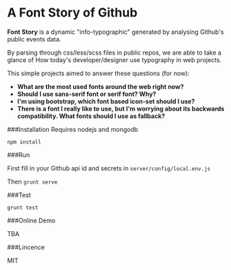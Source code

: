 A Font Story of Github
========================

**Font Story** is a dynamic "info-typographic" generated by analysing Github's public events data.

By parsing through css/less/scss files in public repos, we are able to take a glance of How today's developer/designer use typography in web projects.

This simple projects aimed to answer these questions (for now):

- **What are the most used fonts around the web right now?**
- **Should I use sans-serif font or serif font? Why?**
- **I'm using bootstrap, which font based icon-set should I use?**
- **There is a font I really like to use, but I'm worrying about its backwards compatibility. What fonts should I use as fallback?**


###Installation
Requires nodejs and mongodb

```npm install```

###Run

First fill in your Github api id and secrets in `server/config/local.env.js`

Then `grunt serve`


###Test

```grunt test```


###Online Demo

TBA

###Lincence

MIT



